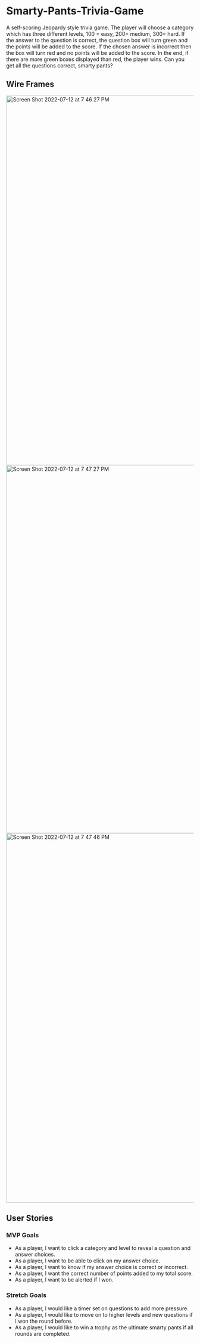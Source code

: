 # Smarty-Pants-Trivia-Game

A self-scoring Jeopardy style trivia game. The player will choose a category which has three different levels, 100 = easy, 200= medium, 300= hard. If the answer to the question is correct, the question box will turn green and the points will be added to the score. If the chosen answer is incorrect then the box will turn red and no points will be added to the score. In the end, if there are more green boxes displayed than red, the player wins. Can you get all the questions correct, smarty pants?

## Wire Frames

<img width="991" alt="Screen Shot 2022-07-12 at 7 46 27 PM" src="https://media.git.generalassemb.ly/user/43459/files/ce112b44-23cf-40ab-b3f7-8a1a368e37a4">

<img width="987" alt="Screen Shot 2022-07-12 at 7 47 27 PM" src="https://media.git.generalassemb.ly/user/43459/files/3e717cd8-2672-4e54-9b73-63c186566e9b">

<img width="991" alt="Screen Shot 2022-07-12 at 7 47 46 PM" src="https://media.git.generalassemb.ly/user/43459/files/c89a8400-825d-457d-b134-a1b28b42db70">


## User Stories

### MVP Goals
- As a player, I want to click a category and level to reveal a question and answer choices.
- As a player, I want to be able to click on my answer choice.
- As a player, I want to know if my answer choice is correct or incorrect.
- As a player, I want the correct number of points added to my total score.
- As a player, I want to be alerted if I won.

### Stretch Goals
- As a player, I would like a timer set on questions to add more pressure.
- As a player, I would like to move on to higher levels and new questions if I won the round before.
-  As a player, I would like to win a trophy as the ultimate smarty pants if all rounds are completed.
